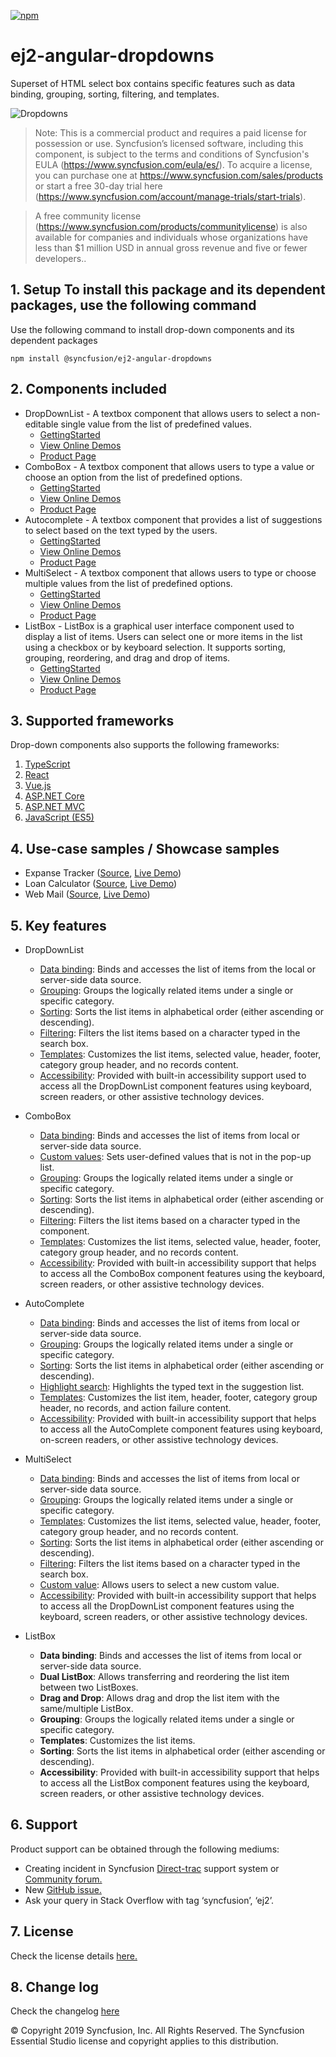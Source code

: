 [![npm](http://ej2.syncfusion.com/github-badges?package=@syncfusion/ej2-angular-dropdowns)](https://www.npmjs.com/package/@syncfusion/ej2-angular-dropdowns)

# ej2-angular-dropdowns

Superset of HTML select box contains specific features such as data binding, grouping, sorting, filtering, and templates.

![Dropdowns](https://ej2.syncfusion.com/products/images/dropdowns/readme.gif)

>Note: This is a commercial product and requires a paid license for possession or use. Syncfusion’s licensed software, including this component, is subject to the terms and conditions of Syncfusion's EULA (https://www.syncfusion.com/eula/es/). To acquire a license, you can purchase one at https://www.syncfusion.com/sales/products or start a free 30-day trial here (https://www.syncfusion.com/account/manage-trials/start-trials).

>A free community license (https://www.syncfusion.com/products/communitylicense) is also available for companies and individuals whose organizations have less than $1 million USD in annual gross revenue and five or fewer developers..

## 1. Setup To install this package and its dependent packages, use the following command

Use the following command to install drop-down components and its dependent packages

```
npm install @syncfusion/ej2-angular-dropdowns
```

## 2. Components included

* DropDownList - A textbox component that allows users to select a non-editable single value from the list of predefined values.
    * [GettingStarted](https://ej2.syncfusion.com/angular/documentation/drop-down-list/getting-started.html)
    * [View Online Demos](https://ej2.syncfusion.com/angular/demos/#/material/drop-down-list/default)
    * [Product Page](https://www.syncfusion.com/products/angular/dropdownlist)
* ComboBox - A textbox component that allows users to type a value or choose an option from the list of predefined options.
    * [GettingStarted](https://ej2.syncfusion.com/angular/documentation/combo-box/getting-started.html)
    * [View Online Demos](https://ej2.syncfusion.com/angular/demos/#/material/combo-box/default)
    * [Product Page](https://www.syncfusion.com/products/angular/combobox)
* Autocomplete - A textbox component that provides a list of suggestions to select based on the text typed by the users.
    * [GettingStarted](https://ej2.syncfusion.com/angular/documentation/auto-complete/getting-started.html)
    * [View Online Demos](https://ej2.syncfusion.com/angular/demos/#/material/auto-complete/default)
    * [Product Page](https://www.syncfusion.com/products/angular/autocomplete)
* MultiSelect - A textbox component that allows users to type or choose multiple values from the list of predefined options.
    * [GettingStarted](https://ej2.syncfusion.com/angular/documentation/multi-select/getting-started.html)
    * [View Online Demos](https://ej2.syncfusion.com/angular/demos/#/material/multi-select/default)
    * [Product Page](https://www.syncfusion.com/products/angular/multiselect)
* ListBox - ListBox is a graphical user interface component used to display a list of items. Users can select one or more items in the list using a checkbox or by keyboard selection. It supports sorting, grouping, reordering, and drag and drop of items.
    * [GettingStarted](https://ej2.syncfusion.com/angular/documentation/list-box/getting-started)
    * [View Online Demos](https://ej2.syncfusion.com/angular/demos/#/material/list-box/default)
    * [Product Page](https://www.syncfusion.com/products/angular/listbox)

## 3. Supported frameworks

Drop-down components also supports the following frameworks: 
1.	[TypeScript](https://ej2.syncfusion.com/demos/#/material)
2.	[React](https://ej2.syncfusion.com/react/demos/#/material)
3.	[Vue.js](https://ej2.syncfusion.com/vue/demos/#/material)
4.	[ASP.NET Core](https://ej2.syncfusion.com/aspnetcore/)
5.	[ASP.NET MVC](https://ej2.syncfusion.com/aspnetcore/)
6.	[JavaScript (ES5)](https://ej2.syncfusion.com/javascript/demos/#/material)

## 4. Use-case samples / Showcase samples

* Expanse Tracker ([Source](https://github.com/syncfusion/ej2-showcase-ng-expensetracker), [Live Demo](https://ej2.syncfusion.com/showcase/angular/expensetracker/?utm_source=npm&utm_campaign=dropdown#/dashboard))
* Loan Calculator ([Source](https://github.com/syncfusion/ej2-showcase-ng-loancalculator), [Live Demo](https://ej2.syncfusion.com/showcase/angular/loancalculator/?utm_source=npm&utm_campaign=dropdwonlist#/default))
* Web Mail ([Source](https://github.com/syncfusion/ej2-showcase-ng-webmail), [Live Demo](https://ej2.syncfusion.com/showcase/angular/webmail/#/home))

    
## 5. Key features
* DropDownList
    * [Data binding](https://ej2.syncfusion.com/angular/demos/#/material/drop-down-list/data-binding): Binds and accesses the list of items from the local or server-side data source.
    * [Grouping](https://ej2.syncfusion.com/angular/demos/#/material/drop-down-list/grouping-icon): Groups the logically related items under a single or specific category.
    * [Sorting](https://ej2.syncfusion.com/angular/documentation/api/drop-down-list#sortorder): Sorts the list items in alphabetical order (either ascending or descending).
    * [Filtering](https://ej2.syncfusion.com/angular/demos/#/material/drop-down-list/filtering): Filters the list items based on a character typed in the search box.
    * [Templates](https://ej2.syncfusion.com/angular/demos/#/material/drop-down-list/template): Customizes the list items, selected value, header, footer, category group header, and no records content.
    * [Accessibility](https://ej2.syncfusion.com/angular/documentation/drop-down-list/accessibility): Provided with built-in accessibility support used to access all the DropDownList component features using keyboard, screen readers, or other assistive technology devices.


* ComboBox
    * [Data binding](https://ej2.syncfusion.com/angular/demos/#/material/combo-box/data-binding): Binds and accesses the list of items from local or server-side data source.
    * [Custom values](https://ej2.syncfusion.com/angular/demos/#/material/combo-box/custom-value): Sets user-defined values that is not in the pop-up list.
    * [Grouping](https://ej2.syncfusion.com/angular/demos/#/material/combo-box/grouping-icon): Groups the logically related items under a single or specific category.
    * [Sorting](https://ej2.syncfusion.com/angular/documentation/api/combo-box#sortorder): Sorts the list items in alphabetical order (either ascending or descending).
    * [Filtering](https://ej2.syncfusion.com/angular/demos/#/material/combo-box/filtering): Filters the list items based on a character typed in the component.
    * [Templates](https://ej2.syncfusion.com/angular/demos/#/material/combo-box/template): Customizes the list items, selected value, header, footer, category group header, and no records content.
    * [Accessibility](https://ej2.syncfusion.com/angular/documentation/combo-box/accessibility.html?lang=typescript): Provided with built-in accessibility support that helps to access all the ComboBox component features using the keyboard, screen readers, or other assistive technology devices.


* AutoComplete
    * [Data binding](https://ej2.syncfusion.com/angular/demos/#/material/auto-complete/data-binding): Binds and accesses the list of items from local or server-side data source.
    * [Grouping](https://ej2.syncfusion.com/angular/demos/#/material/auto-complete/grouping-icon): Groups the logically related items under a single or specific category.
    * [Sorting](https://ej2.syncfusion.com/angular/documentation/api/auto-complete#sortorder): Sorts the list items in alphabetical order (either ascending or descending).
    * [Highlight search](https://ej2.syncfusion.com/angular/demos/#/material/auto-complete/highlight): Highlights the typed text in the suggestion list.
    * [Templates](https://ej2.syncfusion.com/angular/demos/#/material/auto-complete/template): Customizes the list item, header, footer, category group header, no records, and action failure content.
    * [Accessibility](https://ej2.syncfusion.com/angular/documentation/auto-complete/accessibility): Provided with built-in accessibility support that helps to access all the AutoComplete component features using keyboard, on-screen readers, or other assistive technology devices.


* MultiSelect
    * [Data binding](https://ej2.syncfusion.com/angular/demos/#/material/multi-select/data-binding): Binds and accesses the list of items from local or server-side data source.
    * [Grouping](https://ej2.syncfusion.com/angular/demos/#/material/multi-select/grouping): Groups the logically related items under a single or specific category.
    * [Templates](https://ej2.syncfusion.com/angular/demos/#/material/multi-select/template): Customizes the list items, selected value, header, footer, category group header, and     no records content.
    * [Sorting](https://ej2.syncfusion.com/angular/documentation/api/multi-select#sortorder): Sorts the list items in alphabetical order (either ascending or descending).
    * [Filtering](https://ej2.syncfusion.com/angular/demos/#/material/multi-select/filtering): Filters the list items based on a character typed in the search box.
    * [Custom value](https://ej2.syncfusion.com/angular/demos/#/material/multi-select/custom-value): Allows users to select a new custom value.
    * [Accessibility](https://ej2.syncfusion.com/angular/documentation/multi-select/accessibility): Provided with built-in accessibility support that helps to access all the      DropDownList component features using the keyboard, screen readers, or other assistive technology devices.

* ListBox
    * **Data binding**: Binds and accesses the list of items from local or server-side data source.
    * **Dual ListBox**: Allows transferring and reordering the list item between two ListBoxes.
    * **Drag and Drop**: Allows drag and drop the list item with the same/multiple ListBox.
    * **Grouping**: Groups the logically related items under a single or specific category.
    * **Templates**: Customizes the list items.
    * **Sorting**: Sorts the list items in alphabetical order (either ascending or descending).
    * **Accessibility**: Provided with built-in accessibility support that helps to access all the ListBox component features using the keyboard, screen readers, or other assistive technology devices.

## 6. Support
Product support can be obtained through the following mediums:
* Creating incident in Syncfusion [Direct-trac](https://www.syncfusion.com/support/directtrac/incidents?utm_source=npm&utm_campaign=dropdwon) support system or [Community forum.](https://www.syncfusion.com/forums/essential-js2?utm_source=npm&utm_campaign=dropdwon)
* New [GitHub issue.](https://github.com/syncfusion/ej2-angular-ui-components/issues/new)
* Ask your query in Stack Overflow with tag ‘syncfusion’, ‘ej2’.

 
## 7. License 
Check the license details [here.](https://github.com/syncfusion/ej2/blob/master/license?utm_source=npm&utm_campaign=dropdown)

## 8. Change log 
 Check the changelog [here](https://github.com/syncfusion/ej2-angular-ui-components/blob/master/components/dropdowns/CHANGELOG.md)

© Copyright 2019 Syncfusion, Inc. All Rights Reserved. The Syncfusion Essential Studio license and copyright applies to this distribution.